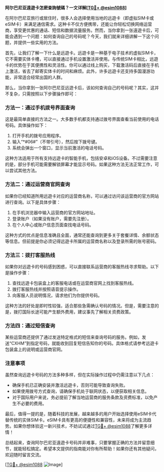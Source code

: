 **阿尔巴尼亚遠遊卡怎麽查詢號碼？一文详解[[TG💪+ @esim1088](https://t.me/s/esim1088)]**

在阿尔巴尼亚旅行或居住时，很多人会选择使用当地的远遊卡（即虚拟SIM卡或eSIM卡）来满足通信需求。这种卡不仅方便携带，还能让你轻松切换网络运营商，享受更优惠的通话、短信和数据流量服务。然而，当你拿到一张遠遊卡后，可能会遇到一个问题：如何查询自己的号码呢？今天，我们就来详细讲解一下这个问题，并提供一些实用的方法。

首先，让我们了解一下什么是远遊卡。远遊卡是一种基于电子技术的虚拟SIM卡，它不需要实体卡槽，可以直接通过手机设置激活并使用。与传统SIM卡相比，远遊卡的优势在于其便携性和灵活性。你可以通过线上购买，下载激活码后直接在手机上激活，省去了邮寄实体卡的时间和麻烦。此外，许多远遊卡还支持多国漫游功能，非常适合经常出国的人群。

那么，当你拿到一张阿尔巴尼亚远遊卡后，该如何查询自己的号码呢？其实，这并不复杂，只需按照以下步骤操作即可：

### **方法一：通过手机拨号界面查询**
这是最简单直接的方法之一。大多数手机都支持通过拨号界面查看当前使用的电话号码。具体操作如下：
1. 打开手机的拨号应用程序。
2. 输入“*#06#”（不带引号），然后按下拨号键。
3. 系统会弹出一个窗口，显示当前激活的电话号码。

这种方法适用于所有支持远遊卡的智能手机，包括安卓和iOS设备。不过需要注意的是，部分手机可能需要解锁屏幕才能显示号码。如果这种方法无法正常工作，可以尝试其他方法。

### **方法二：通过运营商官网查询**
如果你已经知道所用远遊卡对应的运营商名称，可以通过访问该运营商的官方网站进行查询。以下是具体步骤：
1. 在手机浏览器中输入运营商的官方网站地址。
2. 登录账户（如果没有账户，需要先注册）。
3. 在个人中心或账户信息页面查找电话号码。

这种方式的优点是信息准确且全面，通常还能查询到更多关于套餐详情、余额状态等信息。但前提是你必须记得远遊卡所属的运营商名称以及登录所需的账号密码。

### **方法三：拨打客服热线**
如果你对远遊卡的号码感到困惑，可以直接联系运营商的客服热线寻求帮助。以下是操作步骤：
1. 查找远遊卡包装盒上的客服电话或在运营商官网上找到客服热线。
2. 拨打客服热线并按照语音提示操作。
3. 向客服人员说明情况，请求他们为你提供号码。

这种方法的好处是即时性较强，适合那些急需确认号码的情况。但是，需要注意的是，拨打国际长途可能产生额外费用，建议事先了解相关资费政策。

### **方法四：通过短信查询**
某些运营商还提供了通过发送特定格式的短信来查询号码的服务。例如，发送“CXHM”到指定号码，就能收到回复短信告知你的号码。具体格式请参考远遊卡包装盒上的说明或运营商官网。

### **注意事项**
虽然查询远遊卡号码的方法多种多样，但在实际操作过程中仍需注意以下几点：
- 确保手机已正确安装并激活远遊卡，否则可能导致查询失败。
- 如果使用拨号方式查询，请确保手机处于联网状态，以便获取相关信息。
- 对于国际用户来说，务必提前了解当地运营商的服务条款及资费标准，以免产生不必要的费用。

最后，值得一提的是，随着科技的发展，越来越多的用户开始选择使用eSIM卡代替传统的实体SIM卡。eSIM卡具有更高的便捷性和兼容性，未来将成为主流趋势。如果你想体验这一新兴技术，不妨试试通过[TG💪+ @esim1088](https://t.me/s/esim1088)了解更多详情！

总结起来，查询阿尔巴尼亚遠遊卡号码并非难事，只要掌握正确的方法并留意细节，就能轻松搞定。希望本文提供的指南能对你有所帮助！如果你还有其他疑问，欢迎随时留言交流。

[[TG💪+ @esim1088](https://t.me/s/esim1088) ![Image](https://i.postimg.cc/4NQfJmqS/Snipaste-2025-05-13-00-14-12.png)]